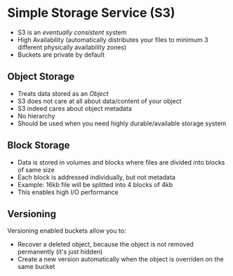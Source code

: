 # Simple Storage Service (S3)

- S3 is an *eventually consistent* system
- High Availability (automatically distributes your files to minimum 3 different physically availability zones)
- Buckets are private by default

## Object Storage
- Treats data stored as an _Object_
- S3 does not care at all about data/content of your object
- S3 indeed cares about object metadata
- No hierarchy
- Should be used when you need highly durable/available storage system

## Block Storage
- Data is stored in volumes and blocks where files are divided into blocks of same size
- Each block is addressed individually, but not metadata
- Example: 16kb file will be splitted into 4 blocks of 4kb
- This enables high I/O performance

## Versioning
Versioning enabled buckets allow you to:
- Recover a deleted object, because the object is not removed permanently (it's just hidden)
- Create a new version automatically when the object is overriden on the same bucket
